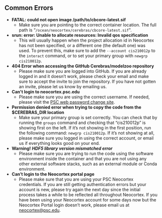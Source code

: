 
  
## Common Errors

* **FATAL: could not open image /path/to/cbcore-latest.sif**
   * Make sure you are pointing to the correct container location. The full path is “`/ocean/neocortex/cerebras/cbcore-latest.sif`".
* **srun: error: Unable to allocate resources: Invalid qos specification**
   * This will usually happen when the project allocation id in Neocortex has not been specified, or a different one (the default one) was used. To prevent this, make sure to add the `--account cis210012p` to the `interact` command, or to set your primary group with `newgrp cis210012p`.
* **404 Error when accessing the GitHub Cerebras/modelzoo repository**
   * Please make sure you are logged into GitHub. If you are already logged in and it doesn’t work, please check your email and make sure to accept the invite to join the repository. If you have not gotten an invite, please let us know by emailing us.
* **Can't login to neocortex.psc.edu**
   * Please make sure you are using the correct username. If needed, please visit the [PSC web password change site](https://apr.psc.edu/).
* **Permission denied error when trying to copy the code from the $CEREBRAS_DIR location**
   * Make sure your primary group is set correctly. You can check that by running the `groups` command and checking that “cis210012p” is showing first on the left. If it’s not showing in the first position, run the following command: `newgrp cis210012p`. If it’s not showing at all, please make sure you logged in using the correct account, or email us if everything looks good on your end.
* **Warning!** ***HDF5 library version mismatched error***
   * Please make sure you are trying to run the code using the software environment inside the container and that you are not using any other external software stacks, such as an external module or Conda environment.
* **Can’t login to the Neocortex portal page**
   * Please make sure that you are using your PSC Neocortex credentials. If you are still getting authentication errors but your account is new, please try again the next day since the initial process takes a while to be reflected all throughout Neocortex. If you have been using your Neocortex account for some days now but the Neocortex Portal login doesn’t work, please email us at neocortex@psc.edu.
